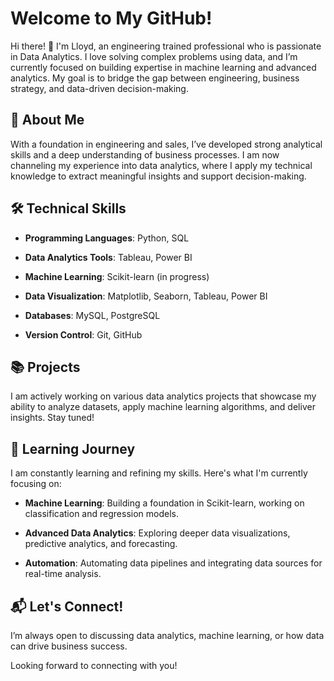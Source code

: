 Welcome to My GitHub!
=====================

Hi there! 👋 I'm Lloyd, an engineering trained professional who is passionate in Data Analytics. I love solving complex problems using data, and I’m currently focused on building expertise in machine learning and advanced analytics. My goal is to bridge the gap between engineering, business strategy, and data-driven decision-making.

🚀 About Me
-----------

With a foundation in engineering and sales, I’ve developed strong analytical skills and a deep understanding of business processes. I am now channeling my experience into data analytics, where I apply my technical knowledge to extract meaningful insights and support decision-making.
      

🛠️ Technical Skills
--------------------

*   **Programming Languages**: Python, SQL
    
*   **Data Analytics Tools**: Tableau, Power BI
    
*   **Machine Learning**: Scikit-learn (in progress)
    
*   **Data Visualization**: Matplotlib, Seaborn, Tableau, Power BI
    
*   **Databases**: MySQL, PostgreSQL
    
*   **Version Control**: Git, GitHub
    

📚 Projects
-----------

I am actively working on various data analytics projects that showcase my ability to analyze datasets, apply machine learning algorithms, and deliver insights. Stay tuned!


🧠 Learning Journey
-------------------

I am constantly learning and refining my skills. Here's what I'm currently focusing on:

*   **Machine Learning**: Building a foundation in Scikit-learn, working on classification and regression models.
    
*   **Advanced Data Analytics**: Exploring deeper data visualizations, predictive analytics, and forecasting.
    
*   **Automation**: Automating data pipelines and integrating data sources for real-time analysis.
    

📬 Let's Connect!
-----------------

 I’m always open to discussing data analytics, machine learning, or how data can drive business success.

Looking forward to connecting with you!
